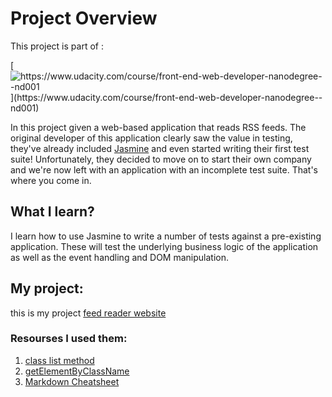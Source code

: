 # Project Overview

This project is part of :

[![](https://camo.githubusercontent.com/5d6c46e9edfbd7f3c5a764e44a9afe9868514f64/68747470733a2f2f696d672e736869656c64732e696f2f62616467652f556461636974792d46726f6e742d2d456e64253230576562253230446576656c6f7065722532304e616e6f6465677265652d3032623365342e737667 "https://www.udacity.com/course/front-end-web-developer-nanodegree--nd001")](https://www.udacity.com/course/front-end-web-developer-nanodegree--nd001)



In this project given a web-based application that reads RSS feeds. The original developer of this application clearly saw the value in testing, they've already included [Jasmine](http://jasmine.github.io/) and even started writing their first test suite! Unfortunately, they decided to move on to start their own company and we're now left with an application with an incomplete test suite. That's where you come in.

## What  I learn?

I learn how to use Jasmine to write a number of tests against a pre-existing application. These will test the underlying business logic of the application as well as the event handling and DOM manipulation.

## My project:
this is my project [feed reader website](https://iabrar.github.io/frontend-nanodegree-feedreader/)

### Resourses I used them:
1. [class list method](https://developer.mozilla.org/en/docs/Web/API/Element/classList)
2. [getElementByClassName](https://www.w3schools.com/jsref/met_document_getelementsbyclassname.asp)
3. [Markdown Cheatsheet](https://github.com/adam-p/markdown-here/wiki/Markdown-Cheatsheet)
